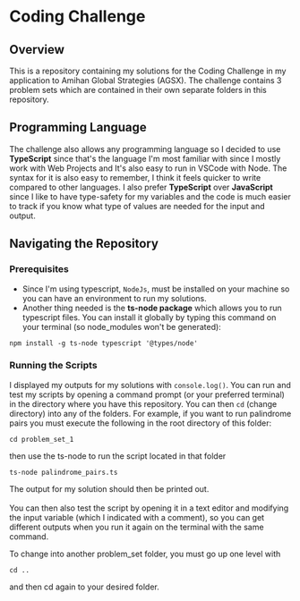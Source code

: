 # Coding Challenge

## Overview
This is a repository containing my solutions for the Coding Challenge in my application to Amihan Global Strategies (AGSX). The challenge contains 3 problem sets which are contained in their own separate folders in this repository.

## Programming Language 
 The challenge also allows any programming language so I decided to use **TypeScript** since that's the language I'm most familiar with since I mostly work with Web Projects and It's also easy to run in VSCode with Node. The syntax for it is also easy to remember, I think it feels quicker to write compared to other languages. I also prefer **TypeScript** over **JavaScript** since I like to have type-safety for my variables and the code is much easier to track if you know what type of values are needed for the input and output.

## Navigating the Repository
### Prerequisites
 - Since I'm using typescript, ```NodeJs```, must be installed on your machine so you can have an environment to run my solutions. 
 - Another thing needed is the **ts-node package** which allows you to run typescript files. You can install it globally by typing this command on your terminal (so node_modules won't be generated):
 ```console 
 npm install -g ts-node typescript '@types/node'
 ```

###

### Running the Scripts
 I displayed my outputs for my solutions with ```console.log()```. You can run and test my scripts by opening a command prompt (or your preferred terminal) in the directory where you have this repository. You can then ```cd``` (change directory) into any of the folders. For example, if you want to run palindrome pairs you must execute the following in the root directory of this folder:
 ```console
 cd problem_set_1
 ```
 then use the ts-node to run the script located in that folder
 ```console
 ts-node palindrome_pairs.ts
 ```
The output for my solution should then be printed out. <br/><br/>
You can then also test the script by opening it in a text editor and modifying the input variable (which I indicated with a comment), so you can get different outputs when you run it again on the terminal with the same command.

To change into another problem_set folder, you must go up one level with
```console
cd ..
```
and then cd again to your desired folder.
